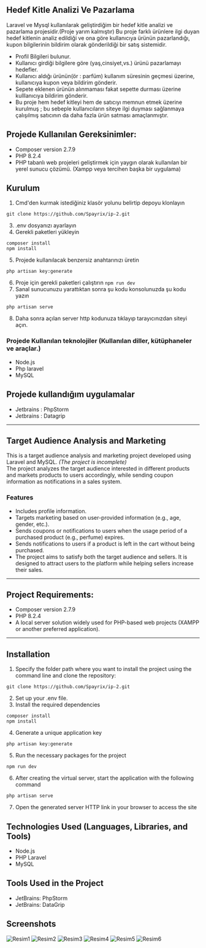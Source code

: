 
## Hedef Kitle Analizi Ve Pazarlama

Laravel ve Mysql kullanılarak geliştirdiğim bir hedef kitle analizi ve pazarlama projesidir.(Proje yarım kalmıştır)
Bu proje farklı ürünlere ilgi duyan hedef kitlenin analiz edildiği ve ona göre kullanıcıya ürünün pazarlandığı, kupon bilgilerinin bildirim olarak gönderildiği bir satış sistemidir.

- Profil Bilgileri bulunur.
- Kullanıcı girdiği bilgilere göre (yaş,cinsiyet,vs.) ürünü pazarlamayı hedefler.
- Kullanıcı aldığı ürünün(ör : parfüm) kullanım süresinin geçmesi üzerine, kullanıcıya kupon veya bildirim gönderir.
- Sepete eklenen ürünün alınmaması fakat sepette durması üzerine kulllanıcıya bildirim gönderir.
- Bu proje hem hedef kitleyi hem de satıcıyı memnun etmek üzerine kurulmuş ; bu sebeple kullanıcıların siteye ilgi duyması sağlanmaya çalışılmış satıcının da daha fazla ürün satması amaçlanmıştır.


## Projede Kullanılan Gereksinimler:
- Composer version 2.7.9
- PHP 8.2.4
- PHP tabanlı web projeleri geliştirmek için yaygın olarak kullanılan bir yerel sunucu çözümü. (Xampp veya tercihen başka bir uygulama)

## Kurulum
1. Cmd'den kurmak istediğiniz klasör yolunu belirtip depoyu klonlayın
```
git clone https://github.com/Spayrix/ip-2.git
```
3. .env dosyanızı ayarlayın
4. Gerekli paketleri yükleyin
```
composer install
npm install
```
5. Projede kullanılacak benzersiz anahtarınızı üretin
```
php artisan key:generate
```
6. Proje için gerekli paketleri çalıştırın
```npm run dev```
7. Sanal sunucunuzu yarattıktan sonra şu kodu konsolunuzda şu kodu yazın
```
php artisan serve
```
8. Daha sonra açılan server http kodunuza tıklayıp tarayıcınızdan siteyi açın.

### Projede Kullanılan teknolojiler (Kullanılan diller, kütüphaneler ve araçlar.)
- Node.js
- Php laravel
- MySQL


## Projede kullandığım uygulamalar
- Jetbrains : PhpStorm
- Jetbrains : Datagrip


---------------------------------------------------------------------------------------------------------------------
## Target Audience Analysis and Marketing

This is a target audience analysis and marketing project developed using Laravel and MySQL. *(The project is incomplete)*  
The project analyzes the target audience interested in different products and markets products to users accordingly, while sending coupon information as notifications in a sales system.

### Features
- Includes profile information.
- Targets marketing based on user-provided information (e.g., age, gender, etc.).
- Sends coupons or notifications to users when the usage period of a purchased product (e.g., perfume) expires.
- Sends notifications to users if a product is left in the cart without being purchased.
- The project aims to satisfy both the target audience and sellers. It is designed to attract users to the platform while helping sellers increase their sales.

---

## Project Requirements:
- Composer version 2.7.9
- PHP 8.2.4
- A local server solution widely used for PHP-based web projects (XAMPP or another preferred application).

---

## Installation
1. Specify the folder path where you want to install the project using the command line and clone the repository:
  ```
git clone https://github.com/Spayrix/ip-2.git
```
2. Set up your .env file.
3. Install the required dependencies
```
composer install  
npm install
```
4. Generate a unique application key
```
php artisan key:generate
```
5. Run the necessary packages for the project
```
npm run dev
```
6. After creating the virtual server, start the application with the following command
```
php artisan serve
```
7. Open the generated server HTTP link in your browser to access the site

## Technologies Used (Languages, Libraries, and Tools)
- Node.js
- PHP Laravel
- MySQL

## Tools Used in the Project
- JetBrains: PhpStorm
- JetBrains: DataGrip

## Screenshots 

![Resim1](https://github.com/user-attachments/assets/b9215a55-c73e-4c7e-8449-78a0171ef202)
![Resim2](https://github.com/user-attachments/assets/33786f77-fd42-4291-8393-0ba1ae3e0863)
![Resim3](https://github.com/user-attachments/assets/5e23d49d-cf89-42a4-b62c-87e24a5ef714)
![Resim4](https://github.com/user-attachments/assets/a1abca3d-3d95-4582-b4c3-9fa6751c9fa5)
![Resim5](https://github.com/user-attachments/assets/1bf377ec-b359-44ea-9256-3f9a36be1c6a)
![Resim6](https://github.com/user-attachments/assets/0bf2f8e8-807a-496b-a932-7c6ac232759a)







 
   



